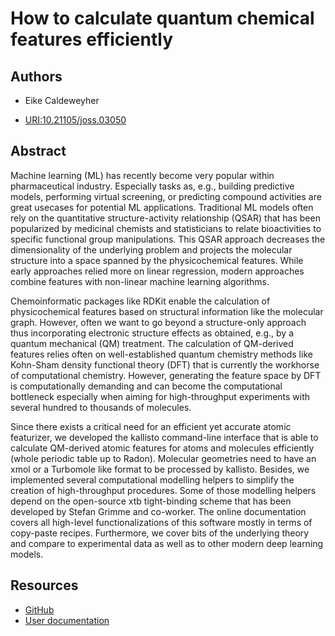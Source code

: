 # How to calculate quantum chemical features efficiently

## Authors

- Eike Caldeweyher

- [URI:10.21105/joss.03050](https://doi.org/10.21105/joss.03050)

## Abstract

Machine learning (ML) has recently become very popular within pharmaceutical industry.
Especially tasks as, e.g., building predictive models, performing virtual screening, or predicting compound activities are great usecases for potential ML applications.
Traditional ML models often rely on the quantitative structure-activity relationship (QSAR) that has been popularized by medicinal chemists and statisticians to relate bioactivities to specific functional group manipulations.
This QSAR approach decreases the dimensionality of the underlying problem and projects the molecular structure into a space spanned by the physicochemical features.
While early approaches relied more on linear regression, modern approaches combine features with non-linear machine learning algorithms.

Chemoinformatic packages like RDKit enable the calculation of physicochemical features based on structural information like the molecular graph. However, often we want to go beyond a structure-only approach thus incorporating electronic structure effects as obtained, e.g., by a quantum mechanical (QM) treatment.
The calculation of QM-derived features relies often on well-established quantum chemistry methods like Kohn-Sham density functional theory (DFT) that is currently the workhorse of computational chemistry.
However, generating the feature space by DFT is computationally demanding and can become the computational bottleneck especially when aiming for high-throughput experiments with several hundred to thousands of molecules.

Since there exists a critical need for an efficient yet accurate atomic featurizer, we developed the kallisto command-line interface that is able to calculate QM-derived atomic features for atoms and molecules efficiently (whole periodic table up to Radon).
Molecular geometries need to have an xmol or a Turbomole like format to be processed by kallisto. Besides, we implemented several computational modelling helpers to simplify the creation of high-throughput procedures.
Some of those modelling helpers depend on the open-source xtb tight-binding scheme that has been developed by Stefan Grimme and co-worker.
The online documentation covers all high-level functionalizations of this software mostly in terms of copy-paste recipes.
Furthermore, we cover bits of the underlying theory and compare to experimental data as well as to other modern deep learning models.

## Resources

- [GitHub](https://github.com/AstraZeneca/kallisto)
- [User documentation](https://app.gitbook.com/@ehjc/s/kallisto/)
